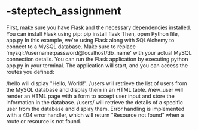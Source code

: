 # -steptech_assignment
First, make sure you have Flask and the necessary dependencies installed. You can install Flask using pip:
pip install flask
Then, open Python file,  app.py
In this example, we're using Flask along with SQLAlchemy to connect to a MySQL database. Make sure to replace 'mysql://username:password@localhost/db_name' with your actual MySQL connection details.
You can run the Flask application by executing python app.py in your terminal. The application will start, and you can access the routes you defined:

/hello will display "Hello, World!".
/users will retrieve the list of users from the MySQL database and display them in an HTML table.
/new_user will render an HTML page with a form to accept user input and store the information in the database.
/users/<id> will retrieve the details of a specific user from the database and display them.
Error handling is implemented with a 404 error handler, which will return "Resource not found" when a route or resource is not found.
